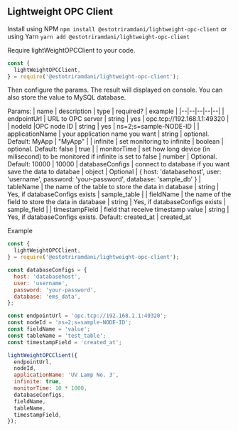 ## Lightweight OPC Client

Install using NPM
`npm install @estotriramdani/lightweight-opc-client`
or using Yarn
`yarn add @estotriramdani/lightweight-opc-client`

Require lightWeightOPCClient to your code.

```javascript
const {
  lightWeightOPCClient,
} = require('@estotriramdani/lightweight-opc-client');
```

Then configure the params. The result will displayed on console. You can also store the value to MySQL database.

Params:
| name | description | type | required? | example |
|--|--|--|--|--|
| endpointUrl | URL to OPC server | string | yes | opc.tcp://192.168.1.1:49320 |
| nodeId |OPC node ID | string | yes | ns=2;s=sample-NODE-ID |
| applicationName | your application name you want | string | optional. Default: MyApp | "MyApp" |
| infinite | set monitoring to infinite | boolean | optional. Default: false | true |
| monitorTime | set how long device (in milisecond) to be monitored if infinite is set to false | number | Optional. Default: 10000 | 10000
| databaseConfigs | connect to database if you want save the data to databae | object | Optional | { host: 'databasehost', user: 'username', password: 'your-password', database: 'sample_db' }
| tableName | the name of the table to store the data in database | string | Yes, if databaseConfigs exists | sample_table |
| fieldName | the name of the field to store the data in database | string | Yes, if databaseConfigs exists | sample_field |
| timestampField | field that receive timestamp value | string | Yes, if databaseConfigs exists. Default: created_at | created_at

Example

```javascript
const {
  lightWeightOPCClient,
} = require('@estotriramdani/lightweight-opc-client');

const databaseConfigs = {
  host: 'databasehost',
  user: 'username',
  password: 'your-password',
  database: 'ems_data',
};

const endpointUrl = 'opc.tcp://192.168.1.1:49320';
const nodeId = 'ns=2;s=sample-NODE-ID';
const fieldName = 'value';
const tableName = 'test_table';
const timestampField = 'created_at';

lightWeightOPCClient({
  endpointUrl,
  nodeId,
  applicationName: 'UV Lamp No. 3',
  infinite: true,
  monitorTime: 10 * 1000,
  databaseConfigs,
  fieldName,
  tableName,
  timestampField,
});
```
